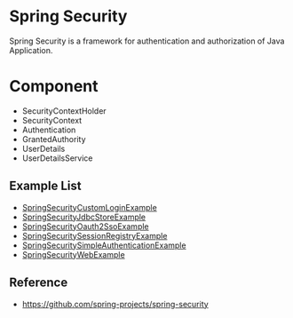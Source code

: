 # Spring Security

Spring Security is a framework for authentication and authorization of Java Application.

# Component

* SecurityContextHolder
* SecurityContext
* Authentication
* GrantedAuthority
* UserDetails
* UserDetailsService

## Example List
* [SpringSecurityCustomLoginExample](SpringSecurityCustomLoginExample/)                  
* [SpringSecurityJdbcStoreExample](SpringSecurityJdbcStoreExample/)                      
* [SpringSecurityOauth2SsoExample](SpringSecurityOauth2SsoExample/)                      
* [SpringSecuritySessionRegistryExample](SpringSecuritySessionRegistryExample/)          
* [SpringSecuritySimpleAuthenticationExample](SpringSecuritySimpleAuthenticationExample/)
* [SpringSecurityWebExample](SpringSecurityWebExample/)                                  

## Reference
* https://github.com/spring-projects/spring-security